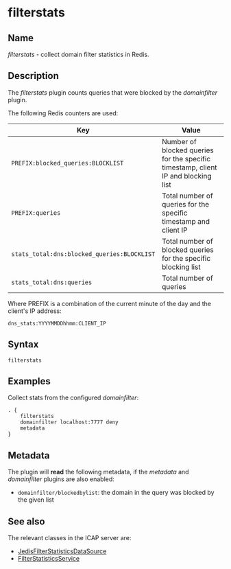 # filterstats

## Name

*filterstats* - collect domain filter statistics in Redis.

## Description

The *filterstats* plugin counts queries that were blocked by the
*domainfilter* plugin.

The following Redis counters are used:

| Key | Value |
|-----|-------|
| `PREFIX:blocked_queries:BLOCKLIST`          | Number of blocked queries for the specific timestamp, client IP and blocking list |
| `PREFIX:queries`                            | Total number of queries for the specific timestamp and client IP |
| `stats_total:dns:blocked_queries:BLOCKLIST` | Total number of blocked queries for the specific blocking list |
| `stats_total:dns:queries`                   | Total number of queries |

Where PREFIX is a combination of the current minute of the day and the
client's IP address:

    dns_stats:YYYYMMDDhhmm:CLIENT_IP

## Syntax

~~~
filterstats
~~~

## Examples

Collect stats from the configured *domainfilter*:

~~~ corefile
. {
    filterstats
    domainfilter localhost:7777 deny
    metadata
}
~~~

## Metadata

The plugin will **read** the following metadata, if the *metadata*
and *domainfilter* plugins are also enabled:

* `domainfilter/blockedbylist`: the domain in the query was blocked by the given list

## See also

The relevant classes in the ICAP server are:

* [JedisFilterStatisticsDataSource](https://github.com/eblocker/eblocker/blob/develop/eblocker-icapserver/src/main/java/org/eblocker/server/common/data/statistic/JedisFilterStatisticsDataSource.java)
* [FilterStatisticsService](https://github.com/eblocker/eblocker/blob/develop/eblocker-icapserver/src/main/java/org/eblocker/server/common/service/FilterStatisticsService.java)
